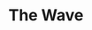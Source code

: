 ---
layout: post
title: The Wave
city: montanita
country: ecuador
continent: america
ig_handle: thewaveecuador
tags: [surf]
location_type: cafe
location_embed: <iframe src="https://www.google.com/maps/embed?pb=!1m18!1m12!1m3!1d1207.0895186218752!2d-80.75231244753984!3d-1.827281773791576!2m3!1f0!2f0!3f0!3m2!1i1024!2i768!4f13.1!3m3!1m2!1s0x902dd4c281a4f973%3A0x811f42157b940a56!2sThe%20Wave%20Surf%20Resto%20Cafe!5e0!3m2!1sen!2sde!4v1696665137044!5m2!1sen!2sde" width="600" height="450" style="border:0;" allowfullscreen="" loading="lazy" referrerpolicy="no-referrer-when-downgrade"></iframe>  
speed_embed: 
contributor_gh_username: moralescastillo
contributor_ig_handle: paulo.oats
---